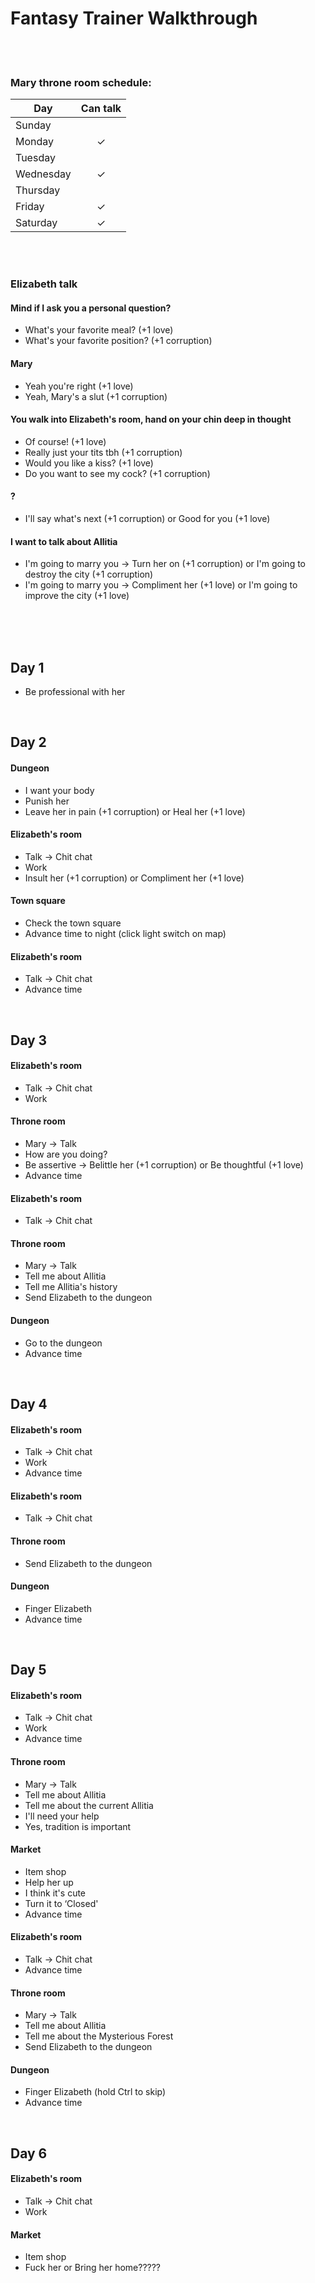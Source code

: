 # Fantasy Trainer Walkthrough

<br>
<br>

### Mary throne room schedule:
Day | Can talk
--- | :---:
Sunday |  
Monday | ✓
Tuesday |  
Wednesday | ✓
Thursday |  
Friday | ✓
Saturday | ✓

<br>
<br>

### Elizabeth talk
#### Mind if I ask you a personal question?
- What's your favorite meal? (+1 love)
- What's your favorite position? (+1 corruption)
#### Mary
- Yeah you're right (+1 love)
- Yeah, Mary's a slut (+1 corruption)
#### You walk into Elizabeth's room, hand on your chin deep in thought
- Of course! (+1 love)
- Really just your tits tbh (+1 corruption)
- Would you like a kiss? (+1 love)
- Do you want to see my cock? (+1 corruption)
#### ?
- I'll say what's next (+1 corruption) or Good for you (+1 love)
#### I want to talk about Allitia
- I'm going to marry you -> Turn her on (+1 corruption) or I'm going to destroy the city (+1 corruption)
- I'm going to marry you -> Compliment her (+1 love) or I'm going to improve the city (+1 love)

<br>
<br>
<br>

## Day 1
- Be professional with her

<br>

## Day 2
#### Dungeon
- I want your body
- Punish her
- Leave her in pain (+1 corruption) or Heal her (+1 love)

#### Elizabeth's room
- Talk -> Chit chat
- Work
- Insult her (+1 corruption) or Compliment her (+1 love)

#### Town square
- Check the town square
- Advance time to night (click light switch on map)

#### Elizabeth's room
- Talk -> Chit chat
- Advance time

<br>

## Day 3
#### Elizabeth's room
- Talk -> Chit chat
- Work

#### Throne room
- Mary -> Talk
- How are you doing?
- Be assertive -> Belittle her (+1 corruption) or Be thoughtful (+1 love)
- Advance time

#### Elizabeth's room
- Talk -> Chit chat

#### Throne room
- Mary -> Talk
- Tell me about Allitia
- Tell me Allitia's history
- Send Elizabeth to the dungeon

#### Dungeon
- Go to the dungeon
- Advance time

<br>

## Day 4
#### Elizabeth's room
- Talk -> Chit chat
- Work
- Advance time

#### Elizabeth's room
- Talk -> Chit chat

#### Throne room
- Send Elizabeth to the dungeon

#### Dungeon
- Finger Elizabeth
- Advance time

<br>

## Day 5
#### Elizabeth's room
- Talk -> Chit chat
- Work
- Advance time

#### Throne room
- Mary -> Talk
- Tell me about Allitia
- Tell me about the current Allitia
- I'll need your help
- Yes, tradition is important

#### Market
- Item shop
- Help her up
- I think it's cute
- Turn it to ‘Closed'
- Advance time

#### Elizabeth's room
- Talk -> Chit chat
- Advance time

#### Throne room
- Mary -> Talk
- Tell me about Allitia
- Tell me about the Mysterious Forest
- Send Elizabeth to the dungeon

#### Dungeon
- Finger Elizabeth (hold Ctrl to skip)
- Advance time

<br>

## Day 6
#### Elizabeth's room
- Talk -> Chit chat
- Work

#### Market
- Item shop
- Fuck her or Bring her home?????

